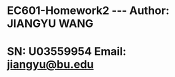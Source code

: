 # EC601-Homework2    ---           Author: JIANGYU WANG 
# SN: U03559954           Email: jiangyu@bu.edu
